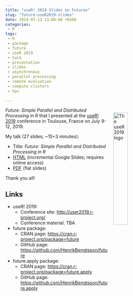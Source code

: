 ```yaml
---
title: "useR! 2019 Slides on Futures"
slug: "future-useR2019-slides"
date: 2019-07-12 13:00:00 +0200
categories:
 - R
tags:
 - R
 - package
 - future
 - useR 2019
 - talk
 - presentation
 - slides
 - asynchronous
 - parallel processing
 - remote evaluation
 - compute clusters
 - hpc
 
---
```


 
<img src="/post/useR2019-logo_400x400.jpg" alt="The useR 2019 logo" style="width: 30%; float: right; margin: 2ex;"/>

_Future: Simple Parallel and Distributed Processing in R_ that I presented at the [useR! 2019](http://user2019.r-project.org/) conference in Toulouse, France on July 9-12, 2019.


My talk (27 slides; ~15+3 minutes):

* Title: _Future: Simple Parallel and Distributed Processing in R_
* [HTML](https://docs.google.com/presentation/d/e/2PACX-1vQDLsnzhfp03zAf-BG69mnwO6nqGyLP9Zuj5ShW0gbewY955wop6KO5bidbWxtrIydFj7lznwi1op__/pub?start=false&loop=false&delayms=60000) (incremental Google Slides; requires online access)
* [PDF](https://www.jottr.org/presentations/useR2019/BengtssonH_20190712-future-useR2019.pdf) (flat slides)

Thank you all!


## Links

* useR! 2019:
  - Conference site: http://user2019.r-project.org/
  - Conference material: TBA
* future package:
  - CRAN page: https://cran.r-project.org/package=future
  - GitHub page: https://github.com/HenrikBengtsson/future
* future.apply package:
  - CRAN page: https://cran.r-project.org/package=future.apply
  - GitHub page: https://github.com/HenrikBengtsson/future.apply
